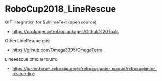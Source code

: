 # RoboCup2018_LineRescue

GIT integration for SublimeText (open source):
- https://packagecontrol.io/packages/Github%20Tools

Other LineRescue gits:
- https://github.com/Omega3395/OmegaTeam

LineRescue official forum:
- https://junior.forum.robocup.org/c/robocupjunior-rescue/robocupjunior-rescue-line
